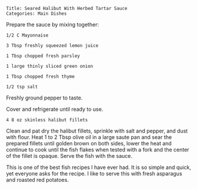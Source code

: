 ~~~ recipe-info
Title: Seared Halibut With Herbed Tartar Sauce
Categories: Main Dishes
~~~

Prepare the sauce by mixing together:

~~~ recipe-ingredients
1/2 C Mayonnaise

3 Tbsp freshly squeezed lemon juice

1 Tbsp chopped fresh parsley

1 large thinly sliced green onion

1 Tbsp chopped fresh thyme

1/2 tsp salt
~~~

Freshly ground pepper to taste.

Cover and refrigerate until ready to use.

~~~ recipe-ingredients
4 8 oz skinless halibut fillets
~~~

Clean and pat dry the halibut fillets, sprinkle with salt and pepper, and dust with flour. Heat 1 to
2 Tbsp olive oil in a large saute pan and sear the prepared fillets until golden brown on both
sides, lower the heat and continue to cook until the fish flakes when tested with a fork and the
center of the fillet is opaque. Serve the fish with the sauce.

This is one of the best fish recipes I have ever had. It is so simple and quick, yet everyone asks
for the recipe. I like to serve this with fresh asparagus and roasted red potatoes.
